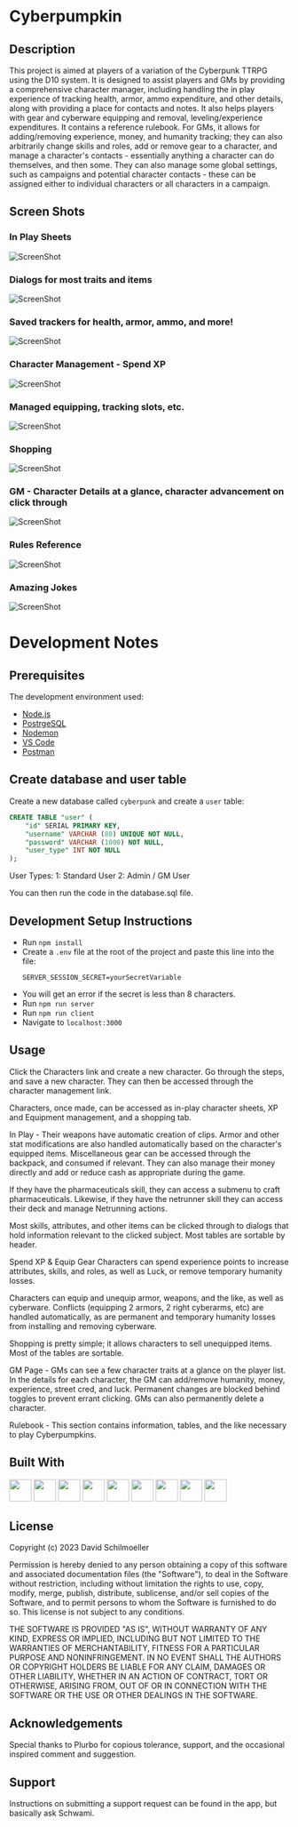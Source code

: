 # Cyberpumpkin

## Description

This project is aimed at players of a variation of the Cyberpunk TTRPG using the D10 system. It is designed to assist players and GMs by providing a comprehensive character manager, including handling the in play experience of tracking health, armor, ammo expenditure, and other details, along with providing a place for contacts and notes. It also helps players with gear and cyberware equipping and removal, leveling/experience expenditures. It contains a reference rulebook.
For GMs, it allows for adding/removing experience, money, and humanity tracking; they can also arbitrarily change skills and roles, add or remove gear to a character, and manage a character's contacts - essentially anything a character can do themselves, and then some. They can also manage some global settings, such as campaigns and potential character contacts - these can be assigned either to individual characters or all characters in a campaign.

## Screen Shots

### In Play Sheets

![ScreenShot](./public/CharSheet1.png)

### Dialogs for most traits and items

![ScreenShot](./public/CharSheet2.png)

### Saved trackers for health, armor, ammo, and more!

![ScreenShot](./public/CharSheet3.png)

### Character Management - Spend XP

![ScreenShot](./public/AdvanceSheet1.png)

### Managed equipping, tracking slots, etc.

![ScreenShot](./public/AdvanceSheet3.png)

### Shopping

![ScreenShot](./public/ShopSheet1.png)

### GM - Character Details at a glance, character advancement on click through

![ScreenShot](./public/GM1.png)

### Rules Reference

![ScreenShot](./public/Rule1.png)

### Amazing Jokes

![ScreenShot](./public/BestJokeEver.png)

# Development Notes

## Prerequisites

The development environment used:

- [Node.js](https://nodejs.org/en/)
- [PostrgeSQL](https://www.postgresql.org/)
- [Nodemon](https://nodemon.io/)
- [VS Code](https://code.visualstudio.com/)
- [Postman](https://www.postman.com/)

## Create database and user table

Create a new database called `cyberpunk` and create a `user` table:

```SQL
CREATE TABLE "user" (
    "id" SERIAL PRIMARY KEY,
    "username" VARCHAR (80) UNIQUE NOT NULL,
    "password" VARCHAR (1000) NOT NULL,
    "user_type" INT NOT NULL
);
```

User Types:
1: Standard User
2: Admin / GM User

You can then run the code in the database.sql file.

## Development Setup Instructions

- Run `npm install`
- Create a `.env` file at the root of the project and paste this line into the file:
  ```
  SERVER_SESSION_SECRET=yourSecretVariable
  ```
- You will get an error if the secret is less than 8 characters.
- Run `npm run server`
- Run `npm run client`
- Navigate to `localhost:3000`

## Usage

Click the Characters link and create a new character. Go through the steps, and save a new character. They can then be accessed through the character management link.

Characters, once made, can be accessed as in-play character sheets, XP and Equipment management, and a shopping tab.

In Play -
Their weapons have automatic creation of clips. Armor and other stat modifications are also handled automatically based on the character's equipped items.
Miscellaneous gear can be accessed through the backpack, and consumed if relevant. They can also manage their money directly and add or reduce cash as appropriate during the game.

If they have the pharmaceuticals skill, they can access a submenu to craft pharmaceuticals. Likewise, if they have the netrunner skill they can access their deck and manage Netrunning actions.

Most skills, attributes, and other items can be clicked through to dialogs that hold information relevant to the clicked subject.
Most tables are sortable by header.

Spend XP & Equip Gear
Characters can spend experience points to increase attributes, skills, and roles, as well as Luck, or remove temporary humanity losses.

Characters can equip and unequip armor, weapons, and the like, as well as cyberware.
Conflicts (equipping 2 armors, 2 right cyberarms, etc) are handled automatically, as are permanent and temporary humanity losses from installing and removing cyberware.

Shopping is pretty simple; it allows characters to sell unequipped items. Most of the tables are sortable.

GM Page -
GMs can see a few character traits at a glance on the player list.
In the details for each character, the GM can add/remove humanity, money, experience, street cred, and luck.
Permanent changes are blocked behind toggles to prevent errant clicking.
GMs can also permanently delete a character.

Rulebook -
This section contains information, tables, and the like necessary to play Cyberpumpkins.

## Built With

<a href="https://www.w3schools.com/w3css/defaulT.asp"><img src="https://raw.githubusercontent.com/devicons/devicon/master/icons/css3/css3-original.svg" height="40px" width="40px" /></a>
<a href="https://www.w3schools.com/html/"><img src="https://raw.githubusercontent.com/devicons/devicon/master/icons/html5/html5-original.svg" height="40px" width="40px" /></a>
<a href="https://www.w3schools.com/js/default.asp"><img src="https://raw.githubusercontent.com/devicons/devicon/master/icons/javascript/javascript-original.svg" height="40px" width="40px" /></a>
<a href="https://www.postgresql.org/"><img src="https://raw.githubusercontent.com/devicons/devicon/master/icons/postgresql/postgresql-original.svg" height="40px" width="40px" /></a>
<a href="https://reactjs.org/"><img src="https://raw.githubusercontent.com/devicons/devicon/master/icons/react/react-original-wordmark.svg" height="40px" width="40px" /></a>
<a href="https://redux.js.org/"><img src="https://raw.githubusercontent.com/devicons/devicon/master/icons/redux/redux-original.svg" height="40px" width="40px" /></a>
<a href="https://www.figma.com/"><img src="https://github.com/devicons/devicon/blob/master/icons/figma/figma-original.svg" height="40px" width="40px" /></a>
<a href="https://material-ui.com/"><img src="https://raw.githubusercontent.com/devicons/devicon/master/icons/materialui/materialui-original.svg" height="40px" width="40px" /></a>
<a href="https://nodejs.org/en/"><img src="https://github.com/devicons/devicon/blob/master/icons/nodejs/nodejs-plain.svg" height="40px" width="40px" /></a>

## License

Copyright (c) 2023 David Schilmoeller

Permission is hereby denied to any person obtaining a copy of this software and associated documentation files (the "Software"), to deal in the Software without restriction, including without limitation the rights to use, copy, modify, merge, publish, distribute, sublicense, and/or sell copies of the Software, and to permit persons to whom the Software is furnished to do so. This license is not subject to any conditions.

THE SOFTWARE IS PROVIDED "AS IS", WITHOUT WARRANTY OF ANY KIND, EXPRESS OR IMPLIED, INCLUDING BUT NOT LIMITED TO THE WARRANTIES OF
MERCHANTABILITY, FITNESS FOR A PARTICULAR PURPOSE AND NONINFRINGEMENT. IN NO EVENT SHALL THE AUTHORS OR COPYRIGHT HOLDERS BE LIABLE FOR ANY CLAIM, DAMAGES OR OTHER LIABILITY, WHETHER IN AN ACTION OF CONTRACT, TORT OR OTHERWISE, ARISING FROM, OUT OF OR IN CONNECTION WITH THE SOFTWARE OR THE USE OR OTHER DEALINGS IN THE SOFTWARE.

## Acknowledgements

Special thanks to Plurbo for copious tolerance, support, and the occasional inspired comment and suggestion.

## Support

Instructions on submitting a support request can be found in the app, but basically ask Schwami.
